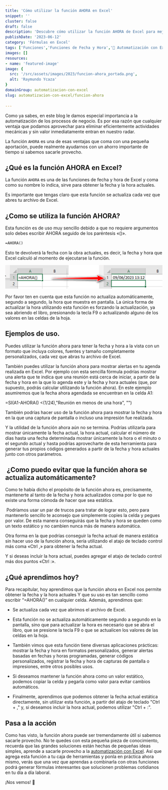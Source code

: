 ```yaml
---
title: 'Cómo utilizar la función AHORA en Excel'
snippet: ''
cluster: false
draft: false 
description: 'Descubre cómo utilizar la función AHORA de Excel para mejorar la eficiencia y la productividad de tu negocio.'
publishDate: '2023-06-12'
category: 'Fórmulas en Excel'
tags: ['Funciones','Funciones de Fecha y Hora','🤖 Automatización con Excel']
images: []
resources: 
- name: 'featured-image'
image: {
  src: '/src/assets/images/2023/funcion-ahora_portada.png',
  alt: 'Raymundo Ycaza'
}
domainGroup: automatizacion-con-excel
slug: automatizacion-con-excel/funcion-ahora

---
```


Como ya sabes, en este blog le damos especial importancia a la automatización de los procesos de negocio. Es por esa razón que cualquier ventaja que podamos aprovechar para eliminar eficientemente actividades mecánicas y sin valor inmediatamente entran en nuestro radar.

<PostPreview url="automatizacion-con-excel/funcion-mes-en-excel" />


La función `AHORA` es una de esas ventajas que coma con una pequeña aportación, puede realmente ayudarnos con un ahorro importante de tiempo si sabemos sacarle provecho.

## ¿Qué es la función AHORA en Excel?

La función `AHORA` es una de las funciones de fecha y hora de Excel y coma como su nombre lo indica, sirve para obtener la fecha y la hora actuales.

Es importante que tengas claro que esta función se actualiza cada vez que abres tu archivo de Excel.

## ¿Como se utiliza la función AHORA?

Esta función es de uso muy sencillo debido a que no requiere argumentos solo debes escribir AHORA seguido de los paréntesis «()».

```vb
=AHORA()
```

Esto te devolverá la fecha con la obra actuales, es decir, la fecha y hora que Excel calculó al momento de ejecutarse la función.

![Función AHORA](images/image.png)

Por favor ten en cuenta que esta función no actualiza automáticamente, segundo a segundo, la hora que muestra en pantalla. La única forma de actualizar la hora utilizando esta función es forzando la actualización, ya sea abriendo el libro, presionando la tecla F9 o actualizando alguno de los valores en las celdas de la hoja.

## Ejemplos de uso.

Puedes utilizar la función ahora para tener la fecha y hora a la vista con un formato que incluya colores, fuentes y tamaño completamente personalizados, cada vez que abras tu archivo de Excel.

También puedes utilizar la función ahora para mostrar alertas en tu agenda realizada en Excel. Por ejemplo con esta sencilla fórmula podrías mostrar una alerta que te indica que una reunión está cerca de iniciar, a partir de la fecha y hora en la que lo agenda este y la fecha y hora actuales (que, por supuesto, podrás calcular utilizando la función ahora). En este ejemplo asumiremos que la fecha ahora agendada se encuentran en la celda A1:

\=SI(A1-AHORA() <(1/24),"Reunión en menos de una hora", "")

También podrías hacer uso de la función ahora para mostrar la fecha y hora en la que una captura de pantalla o incluso una impresión fue realizada.

Y la utilidad de la función ahora aún no se termina. Podrías utilizarla para mostrar únicamente la fecha actual, la hora actual, calcular el número de días hasta una fecha determinada mostrar únicamente la hora o el minuto o el segundo actual y hasta podrías aprovecharte de esta herramienta para generar tus propios códigos generados a partir de la fecha y hora actuales junto con otros parámetros.

##  ¿Como puedo evitar que la función ahora se actualiza automáticamente?

Como te había dicho el propósito de la función ahora es, precisamente, mantenerte al tanto de la fecha y hora actualizados coma por lo que no existe una forma cómoda de hacer que sea estática.

 Podríamos usar un par de trucos para tratar de lograr esto, pero para mantenerlo sencillo te aconsejo que simplemente copies la celda y pegues por valor. De esta manera conseguirás que la fecha y hora se queden como un texto estático y no cambien nunca más de manera automática.

Otra forma en la que podrías conseguir la fecha actual de manera estática sin hacer uso de la función ahora, sería utilizando el atajo de teclado control más coma «Ctrl ,» para obtener la fecha actual.

Y si deseas incluir la hora actual, puedes agregar el atajo de teclado control más dos puntos «Ctrl :».

## ¿Qué aprendimos hoy?

Para recapitular, hoy aprendimos que la función ahora en Excel nos permite obtener la fecha y la hora actuales Y que su uso es tan sencillo como escribir “=AHORA()” en cualquier celda. Además, aprendimos que:

- Se actualiza cada vez que abrimos el archivo de Excel.

- Esta función no se actualiza automáticamente segundo a segundo en la pantalla, sino que para actualizar la hora es necesario que se abra el libro, que se presione la tecla F9 o que se actualicen los valores de las celdas en la hoja.

- También vimos que esta función tiene diversas aplicaciones prácticas: mostrar la fecha y hora en formatos personalizados, generar alertas basadas en fechas y horas programadas, generar códigos personalizados, registrar la fecha y hora de capturas de pantalla o impresiones, entre otros posibles usos.

- Si deseamos mantener la función ahora como un valor estático, podemos copiar la celda y pegarla como valor para evitar cambios automáticos.

- Finalmente, aprendimos que podemos obtener la fecha actual estática directamente, sin utilizar esta función, a partir del atajo de teclado "Ctrl + ," y, si deseamos incluir la hora actual, podemos utilizar "Ctrl + :".

## Pasa a la acción

Como has visto, la función ahora puede ser tremendamente útil si sabemos sacarle provecho. No te quedes con esta pequeña pieza de conocimiento, recuerda que las grandes soluciones están hechas de pequeñas ideas simples, aprende a sacarle provecho a la [automatización con Excel](https://raymundoycaza.com/automatizacion-productividad-con-excel/9614/). Así que agrega esta función a tu caja de herramientas y ponla en práctica ahora mismo, verás que una vez que aprendas a combinarla con otras funciones podrá generar fórmulas interesantes que solucionen problemas cotidianos en tu día a día laboral.

¡Nos vemos! 🐌
